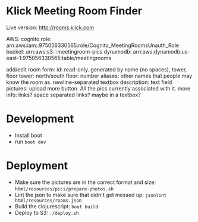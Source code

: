 # Klick Meeting Room Finder

Live version: <http://rooms.klick.com>

AWS:
cognito role: arn:aws:iam::975056330565:role/Cognito_MeetingRoomsUnauth_Role
bucket: arn:aws:s3:::meetingroom-pics
dynamodb: arn:aws:dynamodb:us-east-1:975056330565:table/meetingrooms

add/edit room form:
id: read-only. generated by name (no spaces), tower, floor
tower: north/south
floor: number
aliases: other names that people may know the room as. newline-separated textbox
description: text field
pictures: upload more button. All the pics currently associated with it.
more info: links? space separated links? maybe in a textbox?



# Development
- Install boot
- run `boot dev`

# Deployment
- Make sure the pictures are in the correct format and size: `html/resources/pics/prepare-photos.sh`
- Lint the json to make sure that didn't get messed up: `jsonlint html/resources/rooms.json`
- Build the clojurescript: `boot build`
- Deploy to S3: `./deploy.sh`
